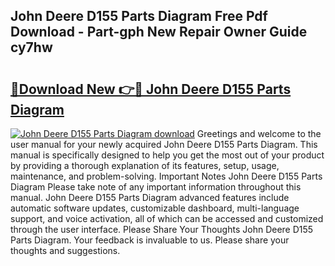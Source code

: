 ## John Deere D155 Parts Diagram Free Pdf Download - Part-gph New Repair Owner Guide cy7hw

# <h2><a href="http://dfleme.blite.top/?on=John+Deere+D155+Parts+Diagram">🔗Download New 👉🔴 John Deere D155 Parts Diagram</a></h2>

[![John Deere D155 Parts Diagram download](https://i.imgur.com/lujVjoI.png)](http://dfleme.blite.top/?on=John+Deere+D155+Parts+Diagram)
Greetings and welcome to the user manual for your newly acquired John Deere D155 Parts Diagram. This manual is specifically designed to help you get the most out of your product by providing a thorough explanation of its features, setup, usage, maintenance, and problem-solving. Important Notes John Deere D155 Parts Diagram Please take note of any important information throughout this manual. John Deere D155 Parts Diagram advanced features include automatic software updates, customizable dashboard, multi-language support, and voice activation, all of which can be accessed and customized through the user interface. Please Share Your Thoughts John Deere D155 Parts Diagram. Your feedback is invaluable to us. Please share your thoughts and suggestions.
